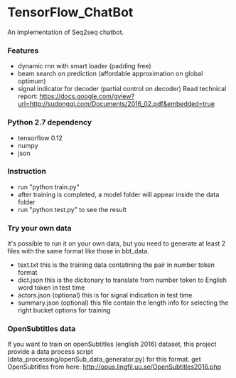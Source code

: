 # TensorFlow_ChatBot
An implementation of Seq2seq chatbot. 

### Features
* dynamic rnn with smart loader       (padding free)
* beam search on prediction           (affordable approximation on global optimum)
* signal indicator for decoder        (partial control on decoder)
Read technical report: https://docs.google.com/gview?url=http://sudongqi.com/Documents/2016_02.pdf&embedded=true

### Python 2.7 dependency
* tensorflow 0.12
* numpy
* json

### Instruction
* run "python train.py"
* after training is completed, a model folder will appear inside the data folder
* run "python test.py" to see the result

### Try your own data
it's possible to run it on your own data, but you need to generate at least 2 files with the same format like those in bbt_data.
* text.txt      this is the training data contatining the pair in number token format
* dict.json     this is the dicitonary to translate from number token to English word token in test time
* actors.json   (optional) this is for signal indication in test time
* summary.json  (optional) this file contain the length info for selecting the right bucket options for training

### OpenSubtitles data 
If you want to train on openSubtitles (english 2016) dataset, this project provide a data process script (data_processing/openSub_data_generator.py) for this format.
get OpenSubtitles from here: http://opus.lingfil.uu.se/OpenSubtitles2016.php
